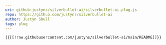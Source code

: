 ```yaml
---
uri: github:justyns/silverbullet-ai/silverbullet-ai.plug.js
repo: https://github.com/justyns/silverbullet-ai
author: Justyn Shull
tags: plug
---
```


```template
{{[[!raw.githubusercontent.com/justyns/silverbullet-ai/main/README]]}}
```
